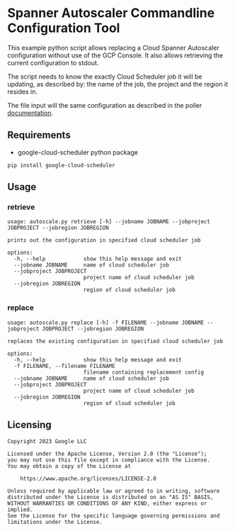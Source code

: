 # Spanner Autoscaler Commandline Configuration Tool 

This example python script allows replacing a Cloud Spanner Autoscaler configuration without use of the GCP Console. 
It also allows retrieving the current configuration to stdout.

The script needs to know the exactly Cloud Scheduler job it will be updating, as described by:
the name of the job, the project and the region it resides in. 

The file input will the same configuration as described in the poller [documentation](https://github.com/cloudspannerecosystem/autoscaler/blob/master/poller/README.md). 

## Requirements
* google-cloud-scheduler python package
```
pip install google-cloud-scheduler
```


## Usage
### retrieve
```
usage: autoscale.py retrieve [-h] --jobname JOBNAME --jobproject JOBPROJECT --jobregion JOBREGION

prints out the configuration in specified cloud scheduler job

options:
  -h, --help            show this help message and exit
  --jobname JOBNAME     name of cloud scheduler job
  --jobproject JOBPROJECT
                        project name of cloud scheduler job
  --jobregion JOBREGION
                        region of cloud scheduler job
```

### replace
```
usage: autoscale.py replace [-h] -f FILENAME --jobname JOBNAME --jobproject JOBPROJECT --jobregion JOBREGION

replaces the existing configuration in specified cloud scheduler job

options:
  -h, --help            show this help message and exit
  -f FILENAME, --filename FILENAME
                        filename containing replacement config
  --jobname JOBNAME     name of cloud scheduler job
  --jobproject JOBPROJECT
                        project name of cloud scheduler job
  --jobregion JOBREGION
                        region of cloud scheduler job
```

## Licensing

```lang-none
Copyright 2023 Google LLC

Licensed under the Apache License, Version 2.0 (the "License");
you may not use this file except in compliance with the License.
You may obtain a copy of the License at

    https://www.apache.org/licenses/LICENSE-2.0

Unless required by applicable law or agreed to in writing, software
distributed under the License is distributed on an "AS IS" BASIS,
WITHOUT WARRANTIES OR CONDITIONS OF ANY KIND, either express or implied.
See the License for the specific language governing permissions and
limitations under the License.
```
